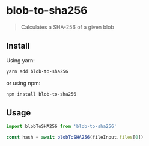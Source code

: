 # blob-to-sha256

> Calculates a SHA-256 of a given blob

## Install

Using yarn:
```sh
yarn add blob-to-sha256
```

or using npm:
```sh
npm install blob-to-sha256
```

## Usage
```javascript
import blobToSHA256 from 'blob-to-sha256'

const hash = await blobToSHA256(fileInput.files[0])
```
